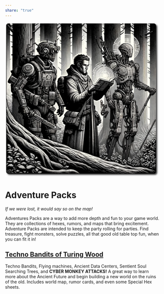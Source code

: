 ```yaml
---
share: "true"
---
```

![adventure-packs](../adventure-packs.png)
# Adventure Packs

*If we were lost, it would say so on the map!*

Adventures Packs are a way to add more depth and fun to your game world. They are collections of hexes, rumors, and maps that bring excitement. Adventure Packs are intended to keep the party rolling for parties. Find treasure, fight monsters, solve puzzles, all that good old table top fun, when you can fit it in!

## [Techno Bandits of Turing Wood](./Techno-Bandits-of-Turing-Wood/The-Techno-Bandits-of-Turing-Wood.html)

Techno Bandits, Flying machines, Ancient Data Centers, Sentient Soul Searching Trees, and **CYBER MONKEY ATTACKS!** A great way to learn more about the Ancient Future and begin building a new world on the ruins of the old. Includes world map, rumor cards, and even some Special Hex sheets.
